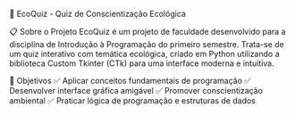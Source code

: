 🌱 EcoQuiz - Quiz de Conscientização Ecológica

📋 Sobre o Projeto
EcoQuiz é um projeto de faculdade desenvolvido para a disciplina de Introdução à Programação do primeiro semestre. Trata-se de um quiz interativo com temática ecológica, criado em Python utilizando a biblioteca Custom Tkinter (CTk) para uma interface moderna e intuitiva.

🎯 Objetivos
    ✅ Aplicar conceitos fundamentais de programação
    ✅ Desenvolver interface gráfica amigável
    ✅ Promover conscientização ambiental
    ✅ Praticar lógica de programação e estruturas de dados
